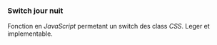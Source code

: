 ### Switch jour nuit

Fonction en *JavaScript* permetant un switch des class *CSS*. Leger et implementable.
